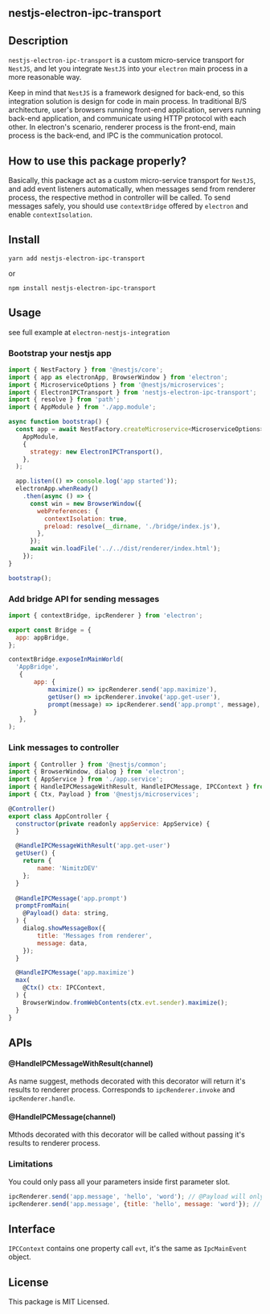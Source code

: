## nestjs-electron-ipc-transport

## Description

`nestjs-electron-ipc-transport` is a custom micro-service transport for `NestJS`, and let you integrate `NestJS` into your `electron` main process in a more reasonable way.

Keep in mind that `NestJS` is a framework designed for back-end, so this integration solution is design for code in main process. In traditional B/S architecture, user's browsers running front-end application, servers running back-end application, and communicate using HTTP protocol with each other. In electron's scenario, renderer process is the front-end, main process is the back-end, and IPC is the communication protocol.

## How to use this package properly?

Basically, this package act as a custom micro-service transport for `NestJS`, and add event listeners automatically, when messages send from renderer process, the respective method in controller will be called. To send messages safely, you should use `contextBridge` offered by `electron` and enable `contextIsolation`.

## Install

`yarn add nestjs-electron-ipc-transport`

or

`npm install nestjs-electron-ipc-transport`

## Usage

see full example at `electron-nestjs-integration`

### Bootstrap your nestjs app

```javascript
import { NestFactory } from '@nestjs/core';
import { app as electronApp, BrowserWindow } from 'electron';
import { MicroserviceOptions } from '@nestjs/microservices';
import { ElectronIPCTransport } from 'nestjs-electron-ipc-transport';
import { resolve } from 'path';
import { AppModule } from './app.module';

async function bootstrap() {
  const app = await NestFactory.createMicroservice<MicroserviceOptions>(
    AppModule,
    {
      strategy: new ElectronIPCTransport(),
    },
  );

  app.listen(() => console.log('app started'));
  electronApp.whenReady()
    .then(async () => {
      const win = new BrowserWindow({
        webPreferences: {
          contextIsolation: true,
          preload: resolve(__dirname, './bridge/index.js'),
        },
      });
      await win.loadFile('../../dist/renderer/index.html');
    });
}

bootstrap();

```

### Add bridge API for sending messages

```javascript
import { contextBridge, ipcRenderer } from 'electron';

export const Bridge = {
  app: appBridge,
};

contextBridge.exposeInMainWorld(
  'AppBridge',
   {
       app: {
           maximize() => ipcRenderer.send('app.maximize'),
       	   getUser() => ipcRenderer.invoke('app.get-user'),
    	   prompt(message) => ipcRenderer.send('app.prompt', message),
       }
   },
);

```

### Link messages to controller

```javascript
import { Controller } from '@nestjs/common';
import { BrowserWindow, dialog } from 'electron';
import { AppService } from './app.service';
import { HandleIPCMessageWithResult, HandleIPCMessage, IPCContext } from 'electron-ipc-transport';
import { Ctx, Payload } from '@nestjs/microservices';

@Controller()
export class AppController {
  constructor(private readonly appService: AppService) {
  }

  @HandleIPCMessageWithResult('app.get-user')
  getUser() {
    return {
        name: 'NimitzDEV'
    };
  }
    
  @HandleIPCMessage('app.prompt')
  promptFromMain(
    @Payload() data: string,
  ) {
    dialog.showMessageBox({
        title: 'Messages from renderer',
        message: data,
    });
  }

  @HandleIPCMessage('app.maximize')
  max(
    @Ctx() ctx: IPCContext,
  ) {
    BrowserWindow.fromWebContents(ctx.evt.sender).maximize();
  }
}

```

## APIs

#### @HandleIPCMessageWithResult(channel)

As name suggest, methods decorated with this decorator will return it's results to renderer process. Corresponds to `ipcRenderer.invoke` and `ipcRenderer.handle`.

#### @HandleIPCMessage(channel)

Mthods decorated with this decorator will be called without passing it's results to renderer process.

### Limitations

You could only pass all your parameters inside first parameter slot.

```javascript
ipcRenderer.send('app.message', 'hello', 'word'); // @Payload will only received 'hello'
ipcRenderer.send('app.message', {title: 'hello', message: 'word'}); // This is the proper way to pass more than one parameters.
```

## Interface

`IPCContext` contains one property call `evt`, it's the same as `IpcMainEvent` object.

## License

This package is MIT Licensed.
